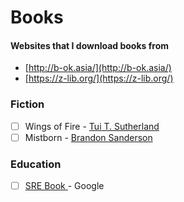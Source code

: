 # Books

#### Websites that I download books from

* [http://b-ok.asia/](http://b-ok.asia/)
* [https://z-lib.org/](https://z-lib.org/)

### Fiction

* [ ] Wings of Fire - [Tui T. Sutherland](https://www.google.com/search?sxsrf=AOaemvJDp4UsUmYRS5PPxQ9qL7s_BM2Qmw:1630302633265&q=Tui+T.+Sutherland&stick=H4sIAAAAAAAAAOPgE-LSz9U3qIyvNDYwVQKzjVPMU8yqtOSzk630k_Lzs_VzMktSixKLKuOLU4syU4utEktLMvKLFrEKhpRmKoToKQQD-alFOYl5KTtYGQHet-3uUgAAAA&sa=X&ved=2ahUKEwiW1NPKhtjyAhUf8HMBHberBkUQmxMoATAregQIQhAD)
* [ ] Mistborn - [Brandon Sanderson](https://www.google.com/search?sxsrf=AOaemvKMlKHyVXcYiypM2hEcLg_UI9xt1w:1630302807500&q=Brandon+Sanderson&stick=H4sIAAAAAAAAAOPgE-LSz9U3MEnPNTNLUeIEsc3MTYuLteSzk630k_Lzs_VzMktSixKLKuOLU4syU4utEktLMvKLFrEKOhUl5qXk5ykEA6nUouL8vB2sjAAF-2t1UQAAAA&sa=X&ved=2ahUKEwjS_d2dh9jyAhWO4XMBHduFAAIQmxMoATAoegQIQBAD)

### Education

* [ ] [SRE Book ](https://sre.google/sre-book/table-of-contents/)- Google





